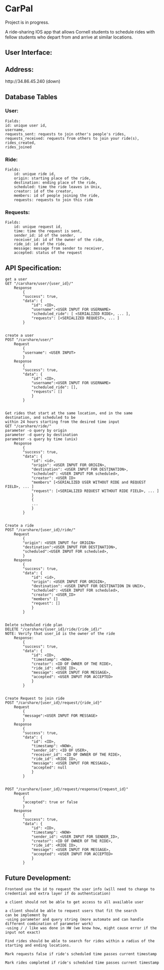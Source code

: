<h1> CarPal </h1> 
<p> Project is in progress. </p>
<p> A ride-sharing IOS app that allows Cornell students to schedule rides with fellow students who depart from and arrive at similar locations. </p>

<h2> User Interface: </h2>


<h2> Address: </h2>
    http://34.86.45.240 (down)

<h2> Database Tables </h2>

<h3> User: </h3>

    Fields:
    id: unique user id,
    username,
    requests_sent: requests to join other's people's rides, 
    requests_received: requests from others to join your ride(s),
    rides_created,
    rides_joined

<h3> Ride: </h3>

    Fields:
        id: unique ride id,
        origin: starting place of the ride,
        destination: ending place of the ride,
        scheduled: time the ride leaves in Unix,
        creator: id of the creator,
        members: id of people joining the ride,
        requests: requests to join this ride

<h3> Requests: </h3>

    Fields:
        id: unique request id,
        time: time the request is sent,
        sender_id: id of the sender,
        receiver_id: id of the owner of the ride,
        ride_id: id of the ride,
        message: message from sender to receiver,
        accepted: status of the request


<h2> API Specification: </h2>

    get a user
    GET "/carshare/user/{user_id}/"
        Response
            {
            "success": true,
            "data": {            
                "id": <ID>,
                "username":<USER INPUT FOR USERNAME>
                "scheduled_ride": [ <SERIALIZED RIDE>, ... ],
                "requests": [<SERIALIZED REQUEST>, ... ]
            }


    create a user
    POST "/carshare/user/"
        Request
            {
            "username": <USER INPUT>
            }
        Response
            {
            "success": true,
            "data": {            
                "id": <ID>,
                "username":<USER INPUT FOR USERNAME>
                "scheduled_ride": [],
                "requests": []
                }
            }


    Get rides that start at the same location, end in the same destination, and scheduled to be 
    within 24 hours starting from the desired time input
    GET "/carshare/ride/"
    parameter -o query by origin
    parameter -d query by destination
    parameter -s query by time (unix)
        Response
            {
            "success": true,
            "data": {
                "id": <id>,
                "origin": <USER INPUT FOR ORIGIN>,
                "destination": <USER INPUT FOR DESTINATION>,
                "scheduled": <USER INPUT FOR scheduled>,
                "creator": <USER ID>
                "members" [<SERIALIZED USER WITHOUT RIDE and REQUEST FIELD>, ... ]
                "request": [<SERIALIZED REQUEST WITHOUT RIDE FIELD>, ... ]    
                }
                {
                ...
                }
            }


    Create a ride
    POST "/carshare/{user_id}/ride/"
        Request
            {
            "origin": <USER INPUT for ORIGIN>
            "destination":<USER INPUT FOR DESTINATION>,
            "scheduled":<USER INPUT FOR scheduled>,
            }
        Response
            {
            "success": true,
            "data": {
                "id": <id>,
                "origin": <USER INPUT FOR ORIGIN>,
                "destination": <USER INPUT FOR DESTINATION IN UNIX>,
                "scheduled": <USER INPUT FOR scheduled>,
                "creator": <USER_ID>
                "members" []
                "request": []    
                }
            }


    Delete scheduled ride plan
    DELETE "/carshare/{user_id}/ride/{ride_id}/"
    NOTE: Verify that user_id is the owner of the ride
        Response:
            {
            "success": true,
            "data": {
                "id": <ID>,
                "timestamp": <NOW>,
                "creator": <ID OF OWNER OF THE RIDE>,
                "ride_id": <RIDE ID>,
                "message": <USER INPUT FOR MESSAGE>,
                "accepted": <USER INPUT FOR ACCEPTED>
                }    
            }


    Create Request to join ride
    POST "/carshare/{user_id}/request/{ride_id}"
        Request
            {
            "message":<USER INPUT FOR MESSAGE>
            }
        Response
            {
            "success": true,
            "data": {
                "id": <ID>,
                "timestamp": <NOW>,
                "sender_id": <ID OF USER>,
                "receiver_id": <ID OF OWNER OF THE RIDE>,
                "ride_id": <RIDE ID>,
                "message": <USER INPUT FOR MESSAGE>,
                "accepted": null
                }    
            }


    POST "/carshare/{user_id}/request/response/{request_id}"
        Request
            {
            "accepted": true or false
            }
        Response
            {
            "success": true,
            "data": {
                "id": <ID>,
                "timestamp": <NOW>
                "sender_id": <USER INPUT FOR SENDER_ID>,
                "creator": <ID OF OWNER OF THE RIDE>,
                "ride_id": <RIDE ID>,
                "message": <USER INPUT FOR MESSAGE>,
                "accepted": <USER INPUT FOR ACCEPTED>
                }    
            }


<h2> Future Development: </h2>

    Frontend use the id to request the user info (will need to change to credential and extra layer if do authentication)

    a client should not be able to get access to all available user

    a client should be able to request users that fit the search
    can be implement by
    -using parameter and query string (more automate and can handle different combination of parameter work)
    -using / / like was done in HW (we know how, might cause error if the input not exact)

    Find rides should be able to search for rides within a radius of the starting and ending locations.

    Mark requests false if ride's scheduled time passes current timestamp

    Mark rides completed if ride's scheduled time passes current timestamp
